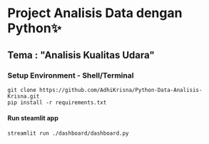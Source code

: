 # Project Analisis Data dengan Python✨
## Tema : "Analisis Kualitas Udara"

### Setup Environment - Shell/Terminal
```
git clone https://github.com/AdhiKrisna/Python-Data-Analisis-Krisna.git
pip install -r requirements.txt
```

#### Run steamlit app
```
streamlit run ./dashboard/dashboard.py
```